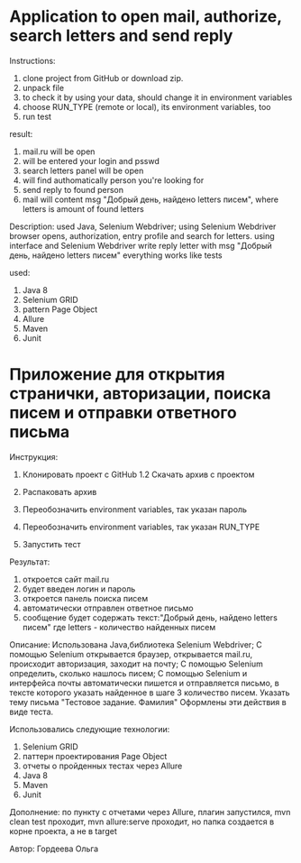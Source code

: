 # **Application to open mail, authorize, search letters and send reply**

Instructions:

1. clone project from GitHub or download zip.
2. unpack file
3. to check it by using your data, should change it in environment variables
4. choose RUN_TYPE (remote or local), its environment variables, too
5. run test

result:

1. mail.ru will be open
2. will be entered your login and psswd
3. search letters panel will be open
4. will find authomatically person you're looking for
5. send reply to found person
6. mail will content msg "Добрый день, найдено letters писем", where letters is amount of found letters

Description:
used Java, Selenium Webdriver; using Selenium Webdriver browser opens, authorization, entry profile and search for
letters. using interface and Selenium Webdriver write reply letter with msg
"Добрый день, найдено letters писем"
everything works like tests

used:

1. Java 8
2. Selenium GRID
3. pattern Page Object
4. Allure
5. Maven
6. Junit

# **Приложение для открытия странички, авторизации, поиска писем и отправки ответного письма**

Инструкция:

1. Клонировать проект с GitHub 1.2 Скачать архив с проектом

2. Распаковать архив
3. Переобозначить environment variables, так указан пароль
4. Переобозначить environment variables, так указан RUN_TYPE
5. Запустить тест

Результат:

1. откроется сайт mail.ru
2. будет введен логин и пароль
3. откроется панель поиска писем
4. автоматически отправлен ответное письмо
5. сообщение будет содержать текст:"Добрый день, найдено letters писем"
   где letters - количество найденных писем

Описание:
Использована Java,библиотека Selenium Webdriver; С помощью Selenium открывается браузер, открывается mail.ru, происходит
авторизация, заходит на почту; С помощью Selenium определить, сколько нашлось писем; С помощью Selenium и интерфейса
почты автоматически пишется и отправляется письмо, в тексте которого указать найденное в шаге 3 количество писем.
Указать тему письма "Тестовое задание. Фамилия"
Оформлены эти действия в виде теста.

Использовались следующие технологии:

1. Selenium GRID
2. паттерн проектирования Page Object
3. отчеты о пройденных тестах через Allure
4. Java 8
5. Maven
6. Junit

Дополнение:
по пункту с отчетами через Allure, плагин запустился, mvn clean test проходит, mvn allure:serve проходит, но папка
создается в корне проекта, а не в target

Автор:
Гордеева Ольга
